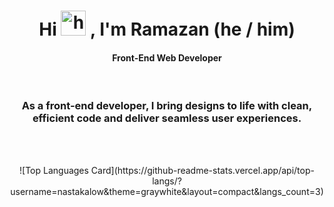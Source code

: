 <h1 align="center">
  Hi 
  <img src="https://user-images.githubusercontent.com/1303154/88677602-1635ba80-d120-11ea-84d8-d263ba5fc3c0.gif" height="40px" alt="hi">
  , I'm Ramazan (he / him)
</h1>

<h4 align="center">
  Front-End Web Developer
</h4>

<br> 

<h3 align="center">
  As a front-end developer, I bring designs to life with clean, <br>
  efficient code and deliver seamless user experiences.
</h3>

<br> <br>

<div align="center">
  ![Top Languages Card](https://github-readme-stats.vercel.app/api/top-langs/?username=nastakalow&theme=graywhite&layout=compact&langs_count=3)
<div>
